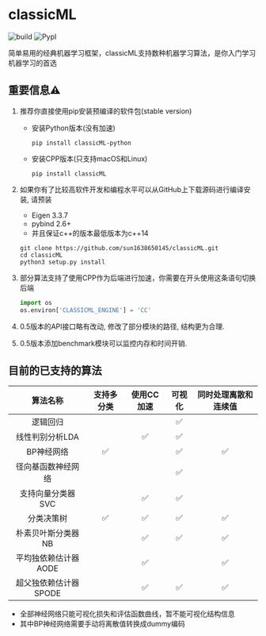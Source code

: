 # classicML 
![build](https://github.com/sun1638650145/classicML/workflows/build/badge.svg) ![PypI](https://github.com/sun1638650145/classicML/workflows/PypI/badge.svg)

简单易用的经典机器学习框架，classicML支持数种机器学习算法，是你入门学习机器学习的首选

## 重要信息⚠️

1. 推荐你直接使用pip安装预编译的软件包(stable version)

   * 安装Python版本(没有加速)

     ```shell
     pip install classicML-python
     ```

   * 安装CPP版本(只支持macOS和Linux)

     ```shell
     pip install classicML
     ```

2. 如果你有了比较高软件开发和编程水平可以从GitHub上下载源码进行编译安装, 请预装

   * Eigen 3.3.7
   * pybind 2.6+
   * 并且保证c++的版本最低版本为c++14

   ```shell
   git clone https://github.com/sun1638650145/classicML.git
   cd classicML
   python3 setup.py install
   ```

3. 部分算法支持了使用CPP作为后端进行加速，你需要在开头使用这条语句切换后端

   ```python
   import os
   os.environ['CLASSICML_ENGINE'] = 'CC'
   ```

4. 0.5版本的API接口略有改动, 修改了部分模块的路径, 结构更为合理.

5. 0.5版本添加benchmark模块可以监控内存和时间开销.

## 目前的已支持的算法

|      算法名称      | 支持多分类 | 使用CC加速 | 可视化 |      同时处理离散和连续值      |
| :----------------: | :--------: | :--------: | :----: | :----------------------------: |
|      逻辑回归      |            |            |   ✅    |                                |
|  线性判别分析LDA   |            |     ✅      |   ✅    |                                |
|     BP神经网络     |     ✅      |            |   ✅    | ✅ |
| 径向基函数神经网络 |            |            |   ✅    |                                |
| 支持向量分类器SVC  |            |     ✅      |   ✅    |                                |
|     分类决策树     |     ✅      |     ✅      |   ✅    |               ✅                |
| 朴素贝叶斯分类器NB |            |     ✅      | ✅ |               ✅                |
| 平均独依赖估计器AODE | | ✅ | | ✅ |
| 超父独依赖估计器SPODE | | ✅ | ✅ | ✅ |

* 全部神经网络只能可视化损失和评估函数曲线，暂不能可视化结构信息
* 其中BP神经网络需要手动将离散值转换成dummy编码
